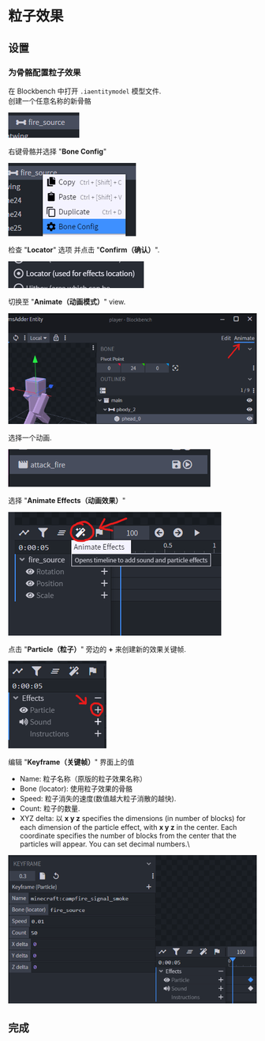 # 粒子效果

## 设置

### 为骨骼配置粒子效果

在 Blockbench 中打开 `.iaentitymodel` 模型文件.\
创建一个任意名称的新骨骼

![](<../../../.gitbook/assets/image (78) (1) (1).png>)

右键骨骼并选择 "**Bone Config**"

![](<../../../.gitbook/assets/image (68) (1).png>)

检查 "**Locator**" 选项 并点击 "**Confirm（确认）**".

![](<../../../.gitbook/assets/image (67) (1) (1).png>)

切换至 "**Animate（动画模式）**" view.

![](<../../../.gitbook/assets/image (75) (1).png>)

选择一个动画.

![](<../../../.gitbook/assets/image (92) (1) (1).png>)

选择 "**Animate Effects（动画效果）**"

![](<../../../.gitbook/assets/image (44) (1).png>)

点击 "**Particle（粒子）**" 旁边的 **+** 来创建新的效果关键帧.

![](<../../../.gitbook/assets/image (64) (1).png>)

编辑 "**Keyframe（关键帧）**" 界面上的值

* Name: 粒子名称（原版的粒子效果名称）
* Bone (locator): 使用粒子效果的骨骼
* Speed: 粒子消失的速度(数值越大粒子消散的越快).
* Count: 粒子的数量.
* XYZ delta: 以 **x y z** specifies the dimensions (in number of blocks) for each dimension of the particle effect, with **x y z** in the center. Each coordinate specifies the number of blocks from the center that the particles will appear. You can set decimal numbers.\


![](<../../../.gitbook/assets/image (69) (1).png>)

## 完成
